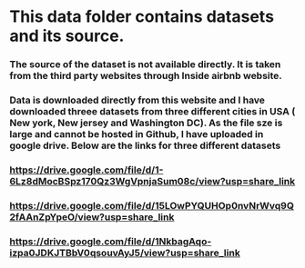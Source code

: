 # This data folder contains datasets and its source.

### The source of the dataset is not available directly. It is taken from the third party websites through Inside airbnb website.

### Data is downloaded directly from this website and I have downloaded threee datasets from three different cities in USA ( New york, New jersey and Washington DC). As the file sze is large and cannot be hosted in Github, I have uploaded in google drive. Below are the links for three different datasets

### https://drive.google.com/file/d/1-6Lz8dMocBSpz170Qz3WgVpnjaSum08c/view?usp=share_link

### https://drive.google.com/file/d/15LOwPYQUHOp0nvNrWvq9Q2fAAnZpYpeO/view?usp=share_link

### https://drive.google.com/file/d/1NkbagAqo-izpa0JDKJTBbV0qsouvAyJ5/view?usp=share_link


